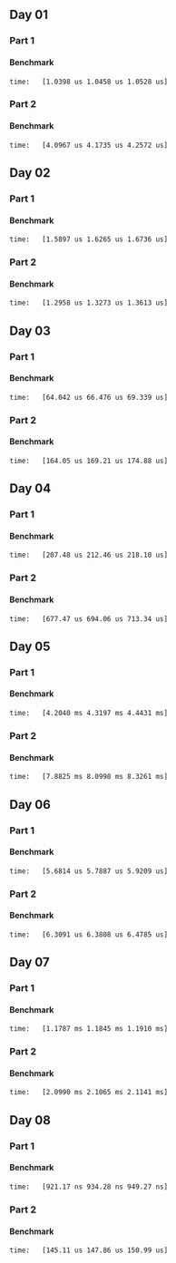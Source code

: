## Day 01

### Part 1

#### Benchmark

```
time:   [1.0398 us 1.0458 us 1.0528 us]
```

### Part 2

#### Benchmark

```
time:   [4.0967 us 4.1735 us 4.2572 us]
```

## Day 02

### Part 1

#### Benchmark

```
time:   [1.5897 us 1.6265 us 1.6736 us]
```

### Part 2

#### Benchmark

```
time:   [1.2958 us 1.3273 us 1.3613 us]
```

## Day 03

### Part 1

#### Benchmark

```
time:   [64.042 us 66.476 us 69.339 us]
```

### Part 2

#### Benchmark

```
time:   [164.05 us 169.21 us 174.88 us]
```

## Day 04

### Part 1

#### Benchmark

```
time:   [207.48 us 212.46 us 218.10 us]
```

### Part 2

#### Benchmark

```
time:   [677.47 us 694.06 us 713.34 us]
```

## Day 05

### Part 1

#### Benchmark

```
time:   [4.2040 ms 4.3197 ms 4.4431 ms]
```

### Part 2

#### Benchmark

```
time:   [7.8825 ms 8.0998 ms 8.3261 ms]
```

## Day 06

### Part 1

#### Benchmark

```
time:   [5.6814 us 5.7887 us 5.9209 us]
```

### Part 2

#### Benchmark

```
time:   [6.3091 us 6.3808 us 6.4785 us]
```

## Day 07

### Part 1

#### Benchmark

```
time:   [1.1787 ms 1.1845 ms 1.1910 ms]
```

### Part 2

#### Benchmark

```
time:   [2.0990 ms 2.1065 ms 2.1141 ms]
```

## Day 08

### Part 1

#### Benchmark

```
time:   [921.17 ns 934.28 ns 949.27 ns]
```

### Part 2

#### Benchmark

```
time:   [145.11 us 147.86 us 150.99 us]
```